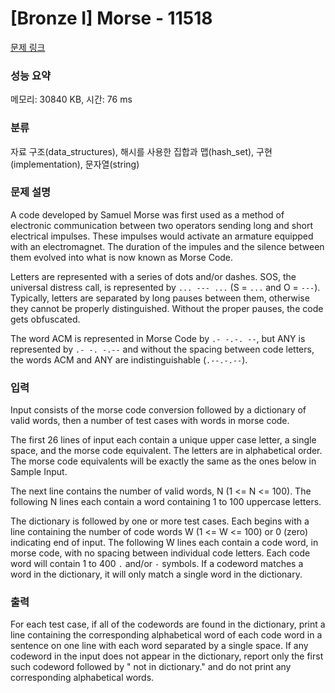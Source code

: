 # [Bronze I] Morse - 11518 

[문제 링크](https://www.acmicpc.net/problem/11518) 

### 성능 요약

메모리: 30840 KB, 시간: 76 ms

### 분류

자료 구조(data_structures), 해시를 사용한 집합과 맵(hash_set), 구현(implementation), 문자열(string)

### 문제 설명

<p>A code developed by Samuel Morse was first used as a method of electronic communication between two operators sending long and short electrical impulses. These impulses would activate an armature equipped with an electromagnet. The duration of the impules and the silence between them evolved into what is now known as Morse Code.</p>

<p>Letters are represented with a series of dots and/or dashes.  SOS, the universal distress call, is represented by <code>... --- ...</code> (S = <code>...</code> and O = <code>---</code>). Typically, letters are separated by long pauses between them, otherwise they cannot be properly distinguished. Without the proper pauses, the code gets obfuscated.</p>

<p>The word ACM is represented in Morse Code by <code>.- -.-. --</code>, but ANY is represented by <code>.- -. -.--</code> and without the spacing between code letters, the words ACM and ANY are indistinguishable (<code>.--.-.--</code>).</p>

### 입력 

 <p>Input consists of the morse code conversion followed by a dictionary of valid words, then a number of test cases with words in morse code.</p>

<p>The first 26 lines of input each contain a unique upper case letter, a single space, and the morse code equivalent. The letters are in alphabetical order. The morse code equivalents will be exactly the same as the ones below in Sample Input.</p>

<p>The next line contains the number of valid words, N (1 <= N <= 100). The following N lines each contain a word containing 1 to 100 uppercase letters.</p>

<p>The dictionary is followed by one or more test cases. Each begins with a line containing the number of code words W (1 <= W <= 100) or 0 (zero) indicating end of input. The following W lines each contain a code word, in morse code, with no spacing between individual code letters. Each code word will contain 1 to 400 <code>.</code> and/or <code>-</code> symbols. If a codeword matches a word in the dictionary, it will only match a single word in the dictionary.</p>

### 출력 

 <p>For each test case, if all of the codewords are found in the dictionary, print a line containing the corresponding alphabetical word of each code word in a sentence on one line with each word separated by a single space. If any codeword in the input does not appear in the dictionary, report only the first such codeword followed by " not in dictionary." and do not print any corresponding alphabetical words.</p>

